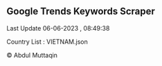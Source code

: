 

## Google Trends Keywords Scraper 
 
Last Update 06-06-2023 , 08:49:38

Country List :
VIETNAM.json



© Abdul Muttaqin 
